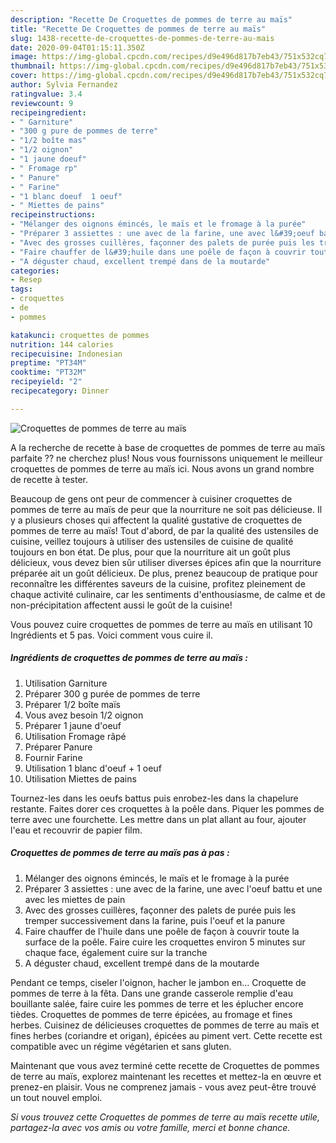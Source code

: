 ```yaml
---
description: "Recette De Croquettes de pommes de terre au maïs"
title: "Recette De Croquettes de pommes de terre au maïs"
slug: 1438-recette-de-croquettes-de-pommes-de-terre-au-mais
date: 2020-09-04T01:15:11.350Z
image: https://img-global.cpcdn.com/recipes/d9e496d817b7eb43/751x532cq70/croquettes-de-pommes-de-terre-au-mais-photo-principale-de-la-recette.jpg
thumbnail: https://img-global.cpcdn.com/recipes/d9e496d817b7eb43/751x532cq70/croquettes-de-pommes-de-terre-au-mais-photo-principale-de-la-recette.jpg
cover: https://img-global.cpcdn.com/recipes/d9e496d817b7eb43/751x532cq70/croquettes-de-pommes-de-terre-au-mais-photo-principale-de-la-recette.jpg
author: Sylvia Fernandez
ratingvalue: 3.4
reviewcount: 9
recipeingredient:
- " Garniture"
- "300 g pure de pommes de terre"
- "1/2 boîte mas"
- "1/2 oignon"
- "1 jaune doeuf"
- " Fromage rp"
- " Panure"
- " Farine"
- "1 blanc doeuf  1 oeuf"
- " Miettes de pains"
recipeinstructions:
- "Mélanger des oignons émincés, le maïs et le fromage à la purée"
- "Préparer 3 assiettes : une avec de la farine, une avec l&#39;oeuf battu et une avec les miettes de pain"
- "Avec des grosses cuillères, façonner des palets de purée puis les tremper successivement dans la farine, puis l&#39;oeuf et la panure"
- "Faire chauffer de l&#39;huile dans une poêle de façon à couvrir toute la surface de la poêle. Faire cuire les croquettes environ 5 minutes sur chaque face, également cuire sur la tranche"
- "A déguster chaud, excellent trempé dans de la moutarde"
categories:
- Resep
tags:
- croquettes
- de
- pommes

katakunci: croquettes de pommes 
nutrition: 144 calories
recipecuisine: Indonesian
preptime: "PT34M"
cooktime: "PT32M"
recipeyield: "2"
recipecategory: Dinner

---
```



![Croquettes de pommes de terre au maïs](https://img-global.cpcdn.com/recipes/d9e496d817b7eb43/751x532cq70/croquettes-de-pommes-de-terre-au-mais-photo-principale-de-la-recette.jpg)

A la recherche de recette à base de croquettes de pommes de terre au maïs parfaite ?? ne cherchez plus! Nous vous fournissons uniquement le meilleur croquettes de pommes de terre au maïs ici. Nous avons un grand nombre de recette à tester.

Beaucoup de gens ont peur de commencer à cuisiner croquettes de pommes de terre au maïs de peur que la nourriture ne soit pas délicieuse. Il y a plusieurs choses qui affectent la qualité gustative de croquettes de pommes de terre au maïs! Tout d'abord, de par la qualité des ustensiles de cuisine, veillez toujours à utiliser des ustensiles de cuisine de qualité toujours en bon état. De plus, pour que la nourriture ait un goût plus délicieux, vous devez bien sûr utiliser diverses épices afin que la nourriture préparée ait un goût délicieux. De plus, prenez beaucoup de pratique pour reconnaître les différentes saveurs de la cuisine, profitez pleinement de chaque activité culinaire, car les sentiments d'enthousiasme, de calme et de non-précipitation affectent aussi le goût de la cuisine!

<!--inarticleads1-->

Vous pouvez cuire croquettes de pommes de terre au maïs en utilisant 10 Ingrédients et 5 pas. Voici comment vous cuire il.

##### Ingrédients de croquettes de pommes de terre au maïs :

1. Utilisation  Garniture
1. Préparer 300 g purée de pommes de terre
1. Préparer 1/2 boîte maïs
1. Vous avez besoin 1/2 oignon
1. Préparer 1 jaune d&#39;oeuf
1. Utilisation  Fromage râpé
1. Préparer  Panure
1. Fournir  Farine
1. Utilisation 1 blanc d&#39;oeuf + 1 oeuf
1. Utilisation  Miettes de pains


Tournez-les dans les oeufs battus puis enrobez-les dans la chapelure restante. Faites dorer ces croquettes à la poêle dans. Piquer les pommes de terre avec une fourchette. Les mettre dans un plat allant au four, ajouter l&#39;eau et recouvrir de papier film. 

<!--inarticleads2-->

##### Croquettes de pommes de terre au maïs pas à pas :

1. Mélanger des oignons émincés, le maïs et le fromage à la purée
1. Préparer 3 assiettes : une avec de la farine, une avec l&#39;oeuf battu et une avec les miettes de pain
1. Avec des grosses cuillères, façonner des palets de purée puis les tremper successivement dans la farine, puis l&#39;oeuf et la panure
1. Faire chauffer de l&#39;huile dans une poêle de façon à couvrir toute la surface de la poêle. Faire cuire les croquettes environ 5 minutes sur chaque face, également cuire sur la tranche
1. A déguster chaud, excellent trempé dans de la moutarde


Pendant ce temps, ciseler l&#39;oignon, hacher le jambon en… Croquette de pommes de terre à la fêta. Dans une grande casserole remplie d&#39;eau bouillante salée, faire cuire les pommes de terre et les éplucher encore tièdes. Croquettes de pommes de terre épicées, au fromage et fines herbes. Cuisinez de délicieuses croquettes de pommes de terre au maïs et fines herbes (coriandre et origan), épicées au piment vert. Cette recette est compatible avec un régime végétarien et sans gluten. 

<!--inarticleads1-->

<p>
Maintenant que vous avez terminé cette recette de Croquettes de pommes de terre au maïs, explorez maintenant les recettes et mettez-la en œuvre et prenez-en plaisir. Vous ne comprenez jamais - vous avez peut-être trouvé un tout nouvel emploi.
</p>

<p>
<i>Si vous trouvez cette Croquettes de pommes de terre au maïs recette utile, partagez-la avec vos amis ou votre famille, merci et bonne chance.</i>
</p>
